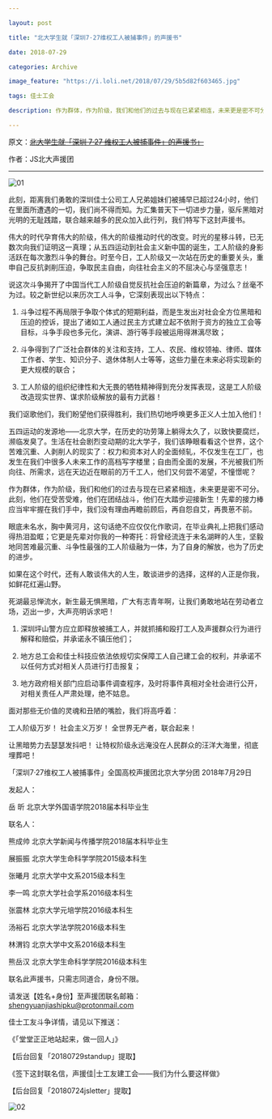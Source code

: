 ```yaml
---

layout: post

title: "北大学生就「深圳7·27维权工人被捕事件」的声援书"

date: 2018-07-29

categories: Archive

image_feature: "https://i.loli.net/2018/07/29/5b5d82f603465.jpg"

tags: 佳士工会

description: 作为群体，作为阶级，我们和他们的过去与现在已紧紧相连，未来更是密不可分。此刻，他们在受苦受难，他们在团结战斗，他们在大踏步迎接新生！先辈的接力棒应当牢牢握在我们手中，我们没有理由再瞻前顾后，再自怨自艾，再畏葸不前。

---
```


原文：~~[北大学生就「深圳 7·27 维权工人被捕事件」的声援书」](https://mp.weixin.qq.com/s/6frtGOeV1_INgw9XoNuxhg)~~

作者：JS北大声援团 

---

![01](https://i.loli.net/2018/07/29/5b5d82f603465.jpg)

此刻，距离我们勇敢的深圳佳士公司工人兄弟姐妹们被捕早已超过24小时，他们在里面所遭遇的一切，我们尚不得而知。为汇集普天下一切进步力量，驱斥黑暗对光明的无耻践踏，联合越来越多的民众加入此行列，我们特写下这封声援书。

伟大的时代孕育伟大的阶级，伟大的阶级推动时代的改变。时光的星移斗转，已无数次向我们证明这一真理；从五四运动到社会主义新中国的诞生，工人阶级的身影活跃在每次激烈斗争的舞台。时至今日，工人阶级又一次站在历史的重要关头，重申自己反抗剥削压迫，争取民主自由，向往社会主义的不屈决心与坚强意志！

说这次斗争揭开了中国当代工人阶级自觉反抗社会压迫的新篇章，为过么？丝毫不为过。较之新世纪以来历次工人斗争，它深刻表现出以下特点：

1. 斗争过程不再局限于争取个体式的短期利益，而是生发出对社会全方位黑暗和压迫的控诉，提出了诸如工人通过民主方式建立起不依附于资方的独立工会等目标，斗争手段也多元化，演讲、游行等手段被运用得淋漓尽致；

2. 斗争得到了广泛社会群体的关注和支持，工人、农民、维权领袖、律师、媒体工作者、学生、知识分子、退休体制人士等等，这些力量在未来必将实现新的更大规模的联合；

3. 工人阶级的组织纪律性和大无畏的牺牲精神得到充分发挥表现，这是工人阶级改造现实世界、谋求阶级解放的最有力武器！

我们讴歌他们，我们盼望他们获得胜利，我们热切地呼唤更多正义人士加入他们！

五四运动的发源地——北京大学，在历史的功劳簿上躺得太久了，以致快要腐烂，濒临发臭了。生活在社会剧烈变动期的北大学子，我们该睁眼看看这个世界，这个苦难沉重、人剥削人的现实了：权力和资本对人的全面倾轧，不仅发生在工厂，也发生在我们中很多人未来工作的高档写字楼里；自由而全面的发展，不光被我们所向往、所需求，远在天边近在眼前的万千工人，他们又何尝不渴望，不憧憬呢？

作为群体，作为阶级，我们和他们的过去与现在已紧紧相连，未来更是密不可分。此刻，他们在受苦受难，他们在团结战斗，他们在大踏步迎接新生！先辈的接力棒应当牢牢握在我们手中，我们没有理由再瞻前顾后，再自怨自艾，再畏葸不前。

眼底未名水，胸中黄河月，这句话绝不应仅仅化作歌词，在毕业典礼上把我们感动得热泪盈眶；它更是先辈对你我的一种寄托：将曾经流连于未名湖畔的人生，坚毅地同苦难最沉重、斗争性最强的工人阶级融为一体，为了自身的解放，也为了历史的进步。

如果在这个时代，还有人敢谈伟大的人生，敢谈进步的选择，这样的人正是你我，如鲜花红遍山野。

死湖最忌惮流水，新生最无惧黑暗，广大有志青年啊，让我们勇敢地站在劳动者立场，迈出一步，大声亮明诉求吧！

1. 深圳坪山警方应立即释放被捕工人，并就抓捕和殴打工人及声援群众行为进行解释和赔偿，并承诺永不镇压他们；

2. 地方总工会和佳士科技应依法依规切实保障工人自己建工会的权利，并承诺不以任何方式对相关人员进行打击报复；

3. 地方政府相关部门应启动事件调查程序，及时将事件真相对全社会进行公开，对相关责任人严肃处理，绝不姑息。

面对那些无价值的灵魂和丑陋的嘴脸，我们将高呼着：

工人阶级万岁！
社会主义万岁！
全世界无产者，联合起来！

让黑暗势力去瑟瑟发抖吧！
让特权阶级永远淹没在人民群众的汪洋大海里，彻底埋葬吧！


「深圳7·27维权工人被捕事件」全国高校声援团北京大学分团
2018年7月29日


发起人：

岳   昕 北京大学外国语学院2018届本科毕业生

联名人：

熊成帅 北京大学新闻与传播学院2018届本科毕业生

展振振 北京大学生命科学学院2015级本科生

张曦月 北京大学中文系2015级本科生

李一鸣 北京大学社会学系2016级本科生

张震林 北京大学元培学院2016级本科生

汤裕石 北京大学法学院2016级本科生

林渭钧 北京大学中文系2016级本科生

熊岳汉 北京大学生命科学学院2016级本科生

联名此声援书，只需志同道合，身份不限。

请发送【姓名+身份】至声援团联名邮箱：shengyuanjiashipku@protonmail.com

佳士工友斗争详情，请见以下推送：

《「堂堂正正地站起来，做一回人」》

【后台回复「20180729standup」提取】

《签下这封联名信，声援佳|士工友建工会——我们为什么要这样做》

【后台回复「20180724jsletter」提取】

![02](https://i.loli.net/2018/07/29/5b5d82f584ad8.jpg)
